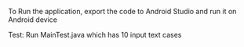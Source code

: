 To Run the application, export the code to Android Studio and run it on Android device

Test:  Run MainTest.java which has 10 input text cases
